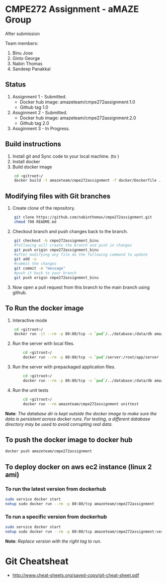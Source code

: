 # CMPE272 Assignment - aMAZE Group

After submission

Team members: 
1. Binu Jose
2. Ginto George
3. Nabin Thomas
4. Sandeep Panakkal

## Status

1. Assignment 1 - Submitted. 
	* Docker hub image: amazeteam/cmpe272assignment:1.0
	* Github tag 1.0
2. Assginment 2 - Submitted. 
	* Docker hub image: amazeteam/cmpe272assignment:2.0
	* Github tag 2.0
2. Assginment 3 - In Progress. 

## Build instructions
1. Install git and Sync code to your local machine. (to <gitroot>)
2. Install docker
3. Build docker image
```bash
    cd <gitroot>/ 
    docker build -t amazeteam/cmpe272assignment -f docker/Dockerfile .
```
## Modifying files with Git branches
1. Create clone of the repository.	
```bash
	git clone https://github.com/nabinthomas/cmpe272assignment.git
  	chmod 700 README.md
```
2. Checkout branch and push changes back to the branch. 
```bash
	git checkout -b cmpe272assignment_binu
	#following will create the branch and push in changes
	git push origin cmpe272assignment_binu
	#after modifying any file do the following command to update 
	git add -u 
	#commit the changes
	git commit -m "message"
	#push it back to your branch 
	git push origin cmpe272assignment_binu 
```
3. Now open a pull request from this branch to the main branch using github. 

## To Run the docker image
1. Interactive mode
```bash
    cd <gitroot>/ 
    docker run -it --rm -p 80:80/tcp -v `pwd`/../database:/data/db amazeteam/cmpe272assignment bash
```
2. Run the server with local files.
```bash
        cd <gitroot>/ 
        docker run --rm -p 80:80/tcp -v `pwd`/server:/root/app/server -v `pwd`/../database:/data/db -v `pwd`/setup:/root/setup -v `pwd`/test:/root/test   amazeteam/cmpe272assignment
```
3. Run the server with prepackaged application files. 
```bash
        cd <gitroot>/ 
        docker run --rm -p 80:80/tcp -v `pwd`/../database:/data/db amazeteam/cmpe272assignment
```
4. Run the unit tests
```bash
        cd <gitroot>/ 
        docker run --rm amazeteam/cmpe272assignment unittest
```
**Note**: _The database dir is kept outside the docker image to make sure the data is persistent across docker runs. For testing, a different database directory may be used to avoid corrupting real data._ 
## To push the docker image to docker hub
```bash
docker push amazeteam/cmpe272assignment
```
## To deploy docker on aws ec2 instance (linux 2 ami)
### To run the latest version from dockerhub
```bash
sudo service docker start
nohup sudo docker run --rm -p 80:80/tcp amazeteam/cmpe272assignment
```
### To run a specific version from dockerhub
```bash
sudo service docker start
nohup sudo docker run --rm -p 80:80/tcp amazeteam/cmpe272assignment:version
```
**Note**: _Replace version with the right tag to run._
# Git Cheatsheat
- http://www.cheat-sheets.org/saved-copy/git-cheat-sheet.pdf

